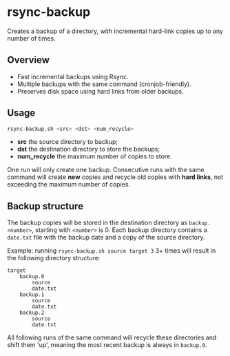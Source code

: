 # rsync-backup
Creates a backup of a directory, with incremental hard-link copies up to any number of times.

## Overview

- Fast incremental backups using Rsync.
- Multiple backups with the same command (cronjob-friendly).
- Preserves disk space using hard links from older backups.

## Usage

```bash
rsync-backup.sh <src> <dst> <num_recycle>
```

- **src** the source directory to backup;
- **dst** the destination directory to store the backups;
- **num_recycle** the maximum number of copies to store.

One run will only create one backup. Consecutive runs with the same command will create **new** copies and recycle old
copies with **hard links**, not exceeding the maximum number of copies.

## Backup structure

The backup copies will be stored in the destination directory as `backup.<number>`, starting with `<number>` is 0.
Each backup directory contains a `date.txt` file with the backup date and a copy of the source directory.

Example: running `rsync-backup.sh source target 3` 3+ times will result in the following directory structure:

```
target
	backup.0
		source
		date.txt
	backup.1
		source
		date.txt
	backup.2
		source
		date.txt
```

All following runs of the same command will recycle these directories and shift them 'up', meaning the most recent
backup is always in `backup.0`.